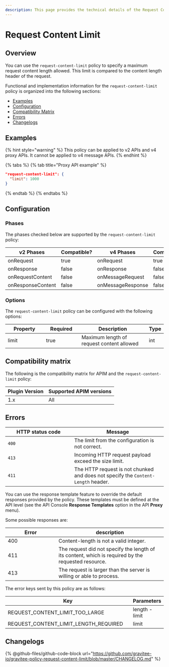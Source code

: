 ```yaml
---
description: This page provides the technical details of the Request Content Limit policy
---
```


# Request Content Limit

## Overview

You can use the `request-content-limit` policy to specify a maximum request content length allowed. This limit is compared to the content length header of the request.

Functional and implementation information for the `request-content-limit` policy is organized into the following sections:

* [Examples](request-content-limit.md#examples)
* [Configuration](request-content-limit.md#configuration)
* [Compatibility Matrix](request-content-limit.md#compatibility-matrix)
* [Errors](request-content-limit.md#errors)
* [Changelogs](request-content-limit.md#changelogs)

## Examples

{% hint style="warning" %}
This policy can be applied to v2 APIs and v4 proxy APIs. It cannot be applied to v4 message APIs.
{% endhint %}

{% tabs %}
{% tab title="Proxy API example" %}
```json
"request-content-limit": {
  "limit": 1000
}
```
{% endtab %}
{% endtabs %}

## Configuration

### Phases

The phases checked below are supported by the `request-content-limit` policy:

<table data-full-width="false"><thead><tr><th width="209">v2 Phases</th><th width="129" data-type="checkbox">Compatible?</th><th width="196.41136671177264">v4 Phases</th><th data-type="checkbox">Compatible?</th></tr></thead><tbody><tr><td>onRequest</td><td>true</td><td>onRequest</td><td>true</td></tr><tr><td>onResponse</td><td>false</td><td>onResponse</td><td>false</td></tr><tr><td>onRequestContent</td><td>false</td><td>onMessageRequest</td><td>false</td></tr><tr><td>onResponseContent</td><td>false</td><td>onMessageResponse</td><td>false</td></tr></tbody></table>

### Options

The `request-content-limit` policy can be configured with the following options:

<table><thead><tr><th width="119">Property</th><th width="106" data-type="checkbox">Required</th><th width="237">Description</th><th>Type</th></tr></thead><tbody><tr><td>limit</td><td>true</td><td>Maximum length of request content allowed</td><td>int</td></tr></tbody></table>

## Compatibility matrix

The following is the compatibility matrix for APIM and the `request-content-limit` policy:

<table data-full-width="false"><thead><tr><th>Plugin Version</th><th>Supported APIM versions</th></tr></thead><tbody><tr><td>1.x</td><td>All</td></tr></tbody></table>

## Errors

<table><thead><tr><th width="195.5">HTTP status code</th><th>Message</th></tr></thead><tbody><tr><td><code>400</code></td><td>The limit from the configuration is not correct.</td></tr><tr><td><code>413</code></td><td>Incoming HTTP request payload exceed the size limit.</td></tr><tr><td><code>411</code></td><td>The HTTP request is not chunked and does not specify the <code>Content-Length</code> header.</td></tr></tbody></table>

You can use the response template feature to override the default responses provided by the policy. These templates must be defined at the API level (see the API Console **Response Templates** option in the API **Proxy** menu).

Some possible responses are:

<table><thead><tr><th width="145.5">Error</th><th>description</th></tr></thead><tbody><tr><td>400</td><td>Content-length is not a valid integer.</td></tr><tr><td>411</td><td>The request did not specify the length of its content, which is required by the requested resource.</td></tr><tr><td>413</td><td>The request is larger than the server is willing or able to process.</td></tr></tbody></table>

The error keys sent by this policy are as follows:

<table><thead><tr><th width="424.5">Key</th><th>Parameters</th></tr></thead><tbody><tr><td>REQUEST_CONTENT_LIMIT_TOO_LARGE</td><td>length - limit</td></tr><tr><td>REQUEST_CONTENT_LIMIT_LENGTH_REQUIRED</td><td>limit</td></tr></tbody></table>

## Changelogs

{% @github-files/github-code-block url="https://github.com/gravitee-io/gravitee-policy-request-content-limit/blob/master/CHANGELOG.md" %}
